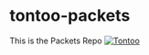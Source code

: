 # tontoo-packets

This is the Packets Repo [![Tontoo](https://img.shields.io/badge/Tontoo-brightgreen)](https://github.com/arlomu/Tontoo)
